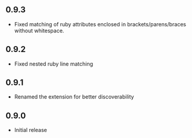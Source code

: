## 0.9.3

- Fixed matching of ruby attributes enclosed in brackets/parens/braces without whitespace.

## 0.9.2

- Fixed nested ruby line matching

## 0.9.1

- Renamed the extension for better discoverability

## 0.9.0

- Initial release
